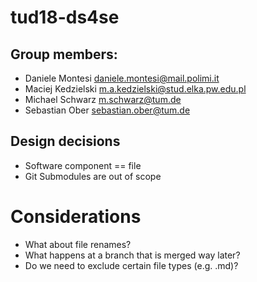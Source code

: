 # tud18-ds4se

## Group members:
* Daniele Montesi <daniele.montesi@mail.polimi.it>
* Maciej Kedzielski <m.a.kedzielski@stud.elka.pw.edu.pl>
* Michael Schwarz <m.schwarz@tum.de>
* Sebastian Ober <sebastian.ober@tum.de>

## Design decisions
* Software component == file
* Git Submodules are out of scope


# Considerations
* What about file renames?
* What happens at a branch that is merged way later?
* Do we need to exclude certain file types (e.g. .md)?
